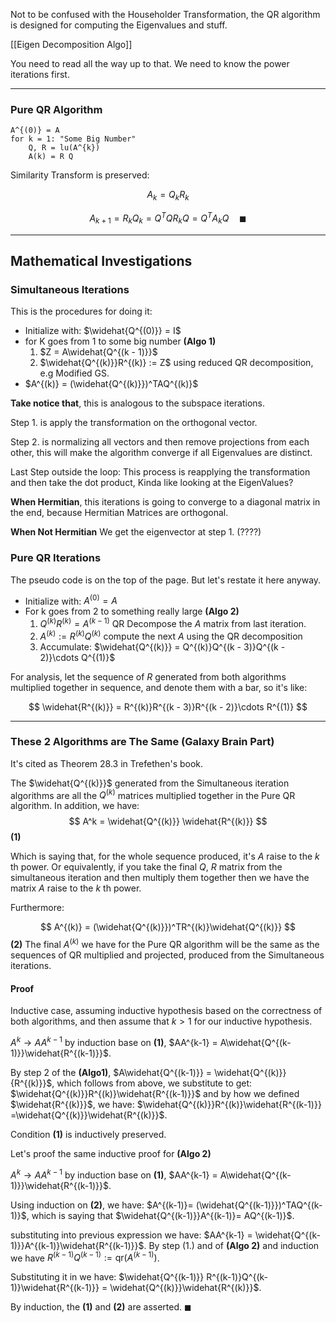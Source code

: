 Not to be confused with the Householder Transformation, the QR algorithm is designed for computing the Eigenvalues and stuff. 

[[Eigen Decomposition Algo]]

You need to read all the way up to that. We need to know the power iterations first. 

---

### Pure QR Algorithm 

```
A^{(0)} = A 
for k = 1: "Some Big Number"
	Q, R = lu(A^{k})
	A(k) = R Q
```

Similarity Transform is preserved: 

$$
A_k = Q_kR_k
$$

$$
A_{k + 1} = R_kQ_k = Q^TQR_kQ = Q^TA_kQ \quad\blacksquare
$$



---
## Mathematical Investigations

### Simultaneous Iterations

This is the procedures for doing it: 

* Initialize with: $\widehat{Q^{(0)}} = I$
* for K goes from 1 to some big number **(Algo 1)**
	1.  $Z = A\widehat{Q^{(k - 1)}}$
	2. $\widehat{Q^{(k)}}R^{(k)} := Z$ 
	using reduced QR decomposition, e.g Modified GS.
* $A^{(k)} = (\widehat{Q^{(k)}})^TAQ^{(k)}$

**Take notice that**, this is analogous to the subspace iterations. 

Step 1. is apply the transformation on the orthogonal vector. 

Step 2. is normalizing all vectors and then remove projections from each other, 
this will make the algorithm converge if all Eigenvalues are distinct. 

Last Step outside the loop:  This process is reapplying the transformation and then take the dot product, Kinda like looking at the EigenValues? 

**When Hermitian**, this iterations is going to converge to a diagonal matrix in the end, because Hermitian Matrices are orthogonal. 

**When Not Hermitian** We get the eigenvector at step 1. (????)


### Pure QR Iterations

The pseudo code is on the top of the page. But let's restate it here anyway. 

* Initialize with: $A^{(0)} = A$
* For k goes from 2 to something really large **(Algo 2)**
	1. $Q^{(k)}R^{(k)} = A^{(k-1)}$ 
	QR Decompose the $A$ matrix from last iteration. 
	2. $A^{(k)}:=R^{(k)}Q^{(k)}$ 
	compute the next $A$ using the QR decomposition
	3. Accumulate: $\widehat{Q^{(k)}} = Q^{(k)}Q^{(k - 3)}Q^{(k - 2)}\cdots Q^{(1)}$
	
For analysis, let the sequence of $R$ generated from both algorithms multiplied together in sequence, and denote them with a bar, so it's like: 

$$
\widehat{R^{(k)}} = R^{(k)}R^{(k - 3)}R^{(k - 2)}\cdots R^{(1)}
$$

---
### These 2 Algorithms are The Same (Galaxy Brain Part)
It's cited as Theorem 28.3 in Trefethen's book. 

The $\widehat{Q^{(k)}}$ generated from the Simultaneous iteration algorithms are all the $Q^{(k)}$ matrices multiplied together in the Pure QR algorithm. In addition, we have: 
$$
A^k = \widehat{Q^{(k)}} \widehat{R^{(k)}} 
$$
**(1)**

Which is saying that, for the whole sequence produced, it's $A$ raise to the $k$ th power.  Or equivalently, if you take the final $Q$, $R$ matrix from the simultaneous iteration and then multiply them together then we have the matrix $A$ raise to the $k$ th power. 

Furthermore: 

$$
A^{(k)} = (\widehat{Q^{(k)}})^TR^{(k)}\widehat{Q^{(k)}}
$$
**(2)**
The final $A^{(k)}$ we have for the Pure QR algorithm will be the same as the sequences of QR multiplied and projected, produced from the Simultaneous iterations. 

#### Proof

Inductive case, assuming inductive hypothesis based on the correctness of both algorithms, and then assume that $k>1$ for our inductive hypothesis. 

$A^k \rightarrow AA^{k - 1}$ by induction base on **(1)**, $AA^{k-1} = A\widehat{Q^{(k-1)}}\widehat{R^{(k-1)}}$. 


By step 2 of the **(Algo1)**, $A\widehat{Q^{(k-1)}} = \widehat{Q^{(k)}}{R^{(k)}}$, which follows from above, we substitute to get: $\widehat{Q^{(k)}}R^{(k)}\widehat{R^{(k-1)}}$ and by how we defined $\widehat{R^{(k)}}$, we have: $\widehat{Q^{(k)}}R^{(k)}\widehat{R^{(k-1)}} =\widehat{Q^{(k)}}\widehat{R^{(k)}}$. 

Condition **(1)** is inductively preserved. 

Let's proof the same inductive proof for **(Algo 2)** 

$A^k \rightarrow AA^{k - 1}$ by induction base on **(1)**, $AA^{k-1} = A\widehat{Q^{(k-1)}}\widehat{R^{(k-1)}}$. 

Using induction on **(2)**, we have: $A^{(k-1)}= (\widehat{Q^{(k-1)}})^TAQ^{(k-1)}$, which is saying that $\widehat{Q^{(k-1)}}A^{(k-1)}= AQ^{(k-1)}$. 

substituting into previous expression we have: $AA^{k-1} = \widehat{Q^{(k-1)}}A^{(k-1)}\widehat{R^{(k-1)}}$. By step (1.) and  of **(Algo 2)** and induction we have $R^{(k-1)}Q^{(k-1)} := \text{qr}(A^{(k-1)})$. 

Substituting it in we have: $\widehat{Q^{(k-1)}} R^{(k-1)}Q^{(k-1)}\widehat{R^{(k-1)}} = \widehat{Q^{(k)}}\widehat{R^{(k)}}$. 

By induction, the **(1)** and **(2)** are asserted. $\blacksquare$